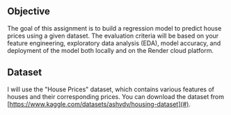 ## Objective

The goal of this assignment is to build a regression model to predict house prices using a given dataset. The evaluation criteria will be based on your feature engineering, exploratory data analysis (EDA), model accuracy, and deployment of the model both locally and on the Render cloud platform.

## Dataset

I will use the "House Prices" dataset, which contains various features of houses and their corresponding prices. You can download the dataset from [https://www.kaggle.com/datasets/ashydv/housing-dataset](#).
